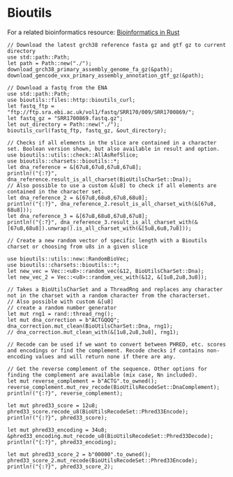 # Bioutils

For a related bioinformatics resource:
[Bioinformatics in Rust](https://kana4.github.io/bioinformatics_rust_book/)

    // Download the latest grch38 reference fasta gz and gtf gz to current directory
    use std::path::Path;
    let path = Path::new("./");
    download_grch38_primary_assembly_genome_fa_gz(&path);
    download_gencode_vxx_primary_assembly_annotation_gtf_gz(&path);

    // Download a fastq from the ENA
    use std::path::Path;
    use bioutils::files::http::bioutils_curl;
    let fastq_ftp = "ftp://ftp.sra.ebi.ac.uk/vol1/fastq/SRR170/009/SRR1700869/";
    let fastq_gz = "SRR1700869.fastq.gz";
    let out_directory = Path::new("./");
    bioutils_curl(fastq_ftp, fastq_gz, &out_directory);    

    // Checks if all elements in the slice are contained in a character set. Boolean version shown, but also available in result and option.
    use bioutils::utils::check::AllAsRefSlice;
    use bioutils::charsets::bioutils::*;
    let dna_reference = &[67u8,67u8,67u8,67u8];
    println!("{:?}", dna_reference.result_is_all_charset(BioUtilsCharSet::Dna));
    // Also possible to use a custom &[u8] to check if all elements are contained in the character set.
    let dna_reference_2 = &[67u8,68u8,67u8,68u8];
    println!("{:?}", dna_reference_2.result_is_all_charset_with(&[67u8, 68u8]));
    let dna_reference_3 = &[67u8,68u8,67u8,67u8];
    println!("{:?}", dna_reference_3.result_is_all_charset_with(&[67u8,68u8]).unwrap().is_all_charset_with(&[5u8,6u8,7u8]));

    // Create a new random vector of specific length with a Bioutils charset or choosing from u8s in a given slice

    use bioutils::utils::new::RandomBioVec;
    use bioutils::charsets::bioutils::*;
    let new_vec = Vec::<u8>::random_vec(&12, BioUtilsCharSet::Dna);
    let new_vec_2 = Vec::<u8>::random_vec_with(&12, &[1u8,2u8,3u8]);

    // Takes a BioUtilsCharSet and a ThreadRng and replaces any character not in the charset with a random character from the characterset.
    // Also possible with custom &[u8]
    // create a random number generator
    let mut rng1 = rand::thread_rng(); 
    let mut dna_correction = b"ACTGQQQ";
    dna_correction.mut_clean(BioUtilsCharSet::Dna, rng1);
    // dna_correction.mut_clean_with(&[1u8,2u8,3u8], rng1);

    // Recode can be used if we want to convert between PHRED, etc. scores and encodings or find the complement. Recode checks if contains non-encoding values and will return none if there are any.

    // Get the reverse complement of the sequence. Other options for finding the complement are available (mix case, Nn included).
    let mut reverse_complement = b"ACTG".to_owned();
    reverse_complement.mut_rev_recode(BioUtilsRecodeSet::DnaComplement);
    println!("{:?}", reverse_complement);

    let mut phred33_score = 12u8;
    phred33_score.recode_u8(BioUtilsRecodeSet::Phred33Encode);
    println!("{:?}", phred33_score); 

    let mut phred33_encoding = 34u8;
    &phred33_encoding.mut_recode_u8(BioUtilsRecodeSet::Phred33Decode);
    println!("{:?}", phred33_encoding);

    let mut phred33_score_2 = b"00000".to_owned();
    phred33_score_2.mut_recode(BioUtilsRecodeSet::Phred33Encode);
    println!("{:?}", phred33_score_2);

